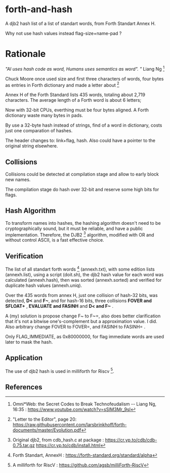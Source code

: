 # forth-and-hash

A djb2 hash list of a list of standart words, from Forth Standart Annex H.

Why not use hash values instead flag-size+name-pad ?

# Rationale

_"AI uses hash code as word, Humans uses semantics as word". "_ Liang Ng [^1]

Chuck Moore once used size and first three characters of words, four bytes as entries in Forth dictionary and made a letter about [^2]

Annex H of the Forth Standard lists 435 words, totaling about 2,719 characters. The average length of a Forth word is about 6 letters;

Now with 32-bit CPUs, everthing must be four bytes aligned. A Forth dictionary waste many bytes in pads. 

By use a 32-byte hash instead of strings, find of a word in dictionary, costs just one comparation of hashes.

The header changes to: link+flag, hash. Also could have a pointer to the original string elsewhere.

## Collisions

Collisions could be detected at compilation stage and allow to early block new names.

The compilation stage do hash over 32-bit and reserve some high bits for flags.

## Hash Algorithm

To transform names into hashes, the hashing algorithm doesn't need to be cryptographically sound, but it must be reliable, and have a public implementation. Therefore, the DJB2 [^3] algorithm, modified with OR and without control ASCII, is a fast effective choice.

## Verification

The list of all standart forth words [^4] (annexh.txt), with some edition lists (annexh.list), using a script (doit.sh), the djb2 hash value for each word was calculated (annexh.hash), then was sorted (annexh.sorted) and verified for duplicate hash values (annexh.uniq).

Over the 435 words from annex H, just one collision of hash-32 bits, was detected, **D<** and **F~**, and for hash-16 bits, three collisions **FOVER and SFLOAT+** , **EVALUATE and FASINH** and **D< and F~** .

A (my) solution is propose change F~ to F~=, also does better clarification that it's not a bitwise one's-complement but a approximation value. I did. Also arbitrary change FOVER to FOVER=, and FASINH to FASINH= .

Only FLAG_IMMEDIATE, as 0x80000000, for flag immediate words are used later to mask the hash.

## Application

The use of djb2 hash is used in milliforth for Riscv [^5]. 

## References

[^1]: Omni\*Web: the Secret Codes to Break Technofeudalism -- Liang Ng, 16\:35 : https://www.youtube.com/watch?v=sSlM3Mr_9sI
[^2]: "Letter to the Editor", page 20: https://raw.githubusercontent.com/larsbrinkhoff/forth-documents/master/Evolution.pdf
[^3]: Original djb2, from cdb_hash.c at package : https://cr.yp.to/cdb/cdb-0.75.tar.gz  https://cr.yp.to/cdb/install.html
[^4]: Forth Standart, AnnexH : https://forth-standard.org/standard/alpha
[^5]: A milliforth for RiscV : https://github.com/agsb/milliForth-RiscV

